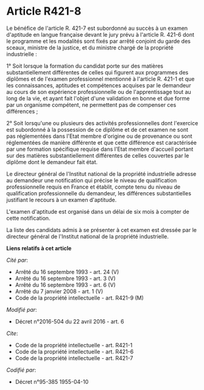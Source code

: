 # Article R421-8

Le bénéfice de l'article R. 421-7 est subordonné au succès à un   examen d'aptitude en langue française devant le jury prévu
à l'article R. 421-6 dont le programme et les modalités sont fixés par arrêté conjoint du garde des sceaux, ministre de la
justice, et du ministre chargé de la propriété industrielle : 

1° Soit lorsque la formation du candidat porte sur des matières substantiellement différentes de celles qui figurent aux
programmes des diplômes et de l'examen professionnel mentionné à l'article R. 421-1 et que les connaissances, aptitudes et
compétences acquises par le demandeur au cours de son expérience professionnelle ou de l'apprentissage tout au long de la
vie, et ayant fait l'objet d'une validation en bonne et due forme par un organisme compétent, ne permettent pas de compenser
ces différences  ; 

2° Soit lorsqu'une ou plusieurs des activités professionnelles dont l'exercice est subordonné à la possession de ce diplôme
et de cet examen ne sont pas réglementées dans l'Etat membre d'origine ou de provenance ou sont réglementées de manière
différente et que cette différence est caractérisée par une formation spécifique requise dans l'Etat membre d'accueil portant
sur des matières substantiellement différentes de celles couvertes par le diplôme dont le demandeur fait état. 

Le directeur général de l'Institut national de la propriété industrielle adresse au demandeur une notification qui précise le
niveau de qualification professionnelle requis en France et établit, compte tenu du niveau de qualification professionnelle
du demandeur, les différences substantielles justifiant le recours à un examen d'aptitude.

L'examen d'aptitude est organisé dans un délai de six mois à compter de cette notification.

La liste des candidats admis à se présenter à cet examen est dressée par le directeur général de l'Institut national de la
propriété industrielle.

**Liens relatifs à cet article**

_Cité par_:

  - Arrêté du 16 septembre 1993 - art. 24 (V)
  - Arrêté du 16 septembre 1993 - art. 3 (V)
  - Arrêté du 16 septembre 1993 - art. 6 (V)
  - Arrêté du 7 janvier 2008 - art. 1 (V)
  - Code de la propriété intellectuelle - art. R421-9 (M)

_Modifié par_:

  - Décret n°2016-504 du 22 avril 2016 - art. 6

_Cite_:

  - Code de la propriété intellectuelle - art. R421-1
  - Code de la propriété intellectuelle - art. R421-6
  - Code de la propriété intellectuelle - art. R421-7

_Codifié par_:

  - Décret n°95-385 1955-04-10
